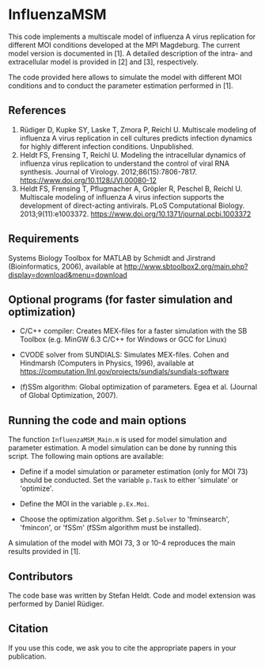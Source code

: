# InfluenzaMSM
This code implements a multiscale model of influenza A virus replication for different MOI conditions developed at the MPI Magdeburg. The current model version is documented in [1]. A detailed description of the intra- and extracellular model is provided in [2] and [3], respectively.

The code provided here allows to simulate the model with different MOI conditions and to conduct the parameter estimation performed in [1]. 

## References
1. Rüdiger D, Kupke SY, Laske T, Zmora P, Reichl U. Multiscale modeling of influenza A virus replication in cell cultures predicts infection dynamics for highly different infection conditions. Unpublished.
2. Heldt FS, Frensing T, Reichl U. Modeling the intracellular dynamics of influenza virus replication to understand the control of viral RNA synthesis. Journal of Virology. 2012;86(15):7806-7817. https://www.doi.org/10.1128/JVI.00080-12
3. Heldt FS, Frensing T, Pflugmacher A, Gröpler R, Peschel B, Reichl U. Multiscale modeling of influenza A virus infection supports the development of direct-acting antivirals. PLoS Computational Biology. 2013;9(11):e1003372. https://www.doi.org/10.1371/journal.pcbi.1003372

## Requirements
Systems Biology Toolbox for MATLAB by Schmidt and Jirstrand (Bioinformatics, 2006), available at http://www.sbtoolbox2.org/main.php?display=download&menu=download

## Optional programs (for faster simulation and optimization)
- C/C++ compiler: Creates MEX-files for a faster simulation with the SB Toolbox (e.g. MinGW 6.3 C/C++ for Windows or GCC for Linux)

- CVODE solver from SUNDIALS: Simulates MEX-files. Cohen and Hindmarsh (Computers in Physics, 1996), available at https://computation.llnl.gov/projects/sundials/sundials-software

- (f)SSm algorithm: Global optimization of parameters. Egea et al. (Journal of Global Optimization, 2007).

## Running the code and main options
The function `InfluenzaMSM_Main.m` is used for model simulation and parameter estimation. A model simulation can be done by running this script. The following main options are available:
-	Define if a model simulation or parameter estimation (only for MOI 73) should be conducted. Set the variable `p.Task` to either 'simulate' or 'optimize'. 

-	Define the MOI in the variable `p.Ex.Moi`.

-	Choose the optimization algorithm. Set `p.Solver` to 'fminsearch', 'fmincon', or 'fSSm' (fSSm algorithm must be installed).

A simulation of the model with MOI 73, 3 or 10-4 reproduces the main results provided in [1].

## Contributors
The code base was written by Stefan Heldt. Code and model extension was performed by Daniel Rüdiger. 

## Citation
If you use this code, we ask you to cite the appropriate papers in your publication.

